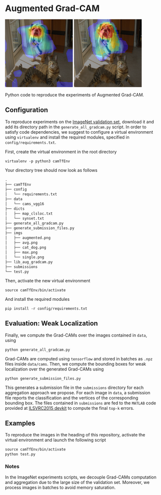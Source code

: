 # Augmented Grad-CAM
![Single Grad-CAM](imgs/single.png?raw=true "Single Grad-CAM")
![Augmented Grad-CAM](imgs/augmented.png?raw=true "Augmented Grad-CAM")

Python code to reproduce the experiments of Augmented Grad-CAM.

## Configuration
To reproduce experiments on the [ImageNet validation set](http://image-net.org/challenges/LSVRC/2015/index#resources), download it and add its directory path in the `generate_all_gradcam.py` script. In order to satisfy code dependencies, we suggest to configure a virtual environment using `virtualenv` and install the required modules, specified in `config/requirements.txt`.

First, create the virtual environment in the root directory
```
virtualenv -p python3 camTfEnv
```
Your directory tree should now look as follows

```
.
├── camTfEnv
├── config
│   └── requirements.txt
├── data
│   └── cams_vgg16
├── dicts
│   ├── map_clsloc.txt
│   └── synset.txt
├── generate_all_gradcam.py
├── generate_submission_files.py
├── imgs
│   ├── augmented.png
│   ├── avg.png
│   ├── cat_dog.png
│   ├── max.png
│   └── single.png
├── lib_aug_gradcam.py
├── submissions
└── test.py
```

Then, activate the new virtual environment
```
source camTfEnv/bin/activate
```

And install the required modules
```
pip install -r config/requirements.txt
```

## Evaluation: Weak Localization
Finally, we compute the Grad-CAMs over the images contained in `data`, using
```
python generate_all_gradcam.py
```

Grad-CAMs are computed using `tensorflow` and stored in batches as `.npz` files inside `data/cams`. 
Then, we compute the bounding boxes for weak localization over the generated Grad-CAMs using
```
python generate_submission_files.py
```

This generates a submission file in the `submissions` directory for each aggregation approach we propose. For each image in `data`, a submission file reports the classification and the vertices of the corresponding bounding box. The files contained in `submissions` are fed to the `MATLAB` code provided at [ILSVRC2015 devkit](http://image-net.org/challenges/LSVRC/2015/index#resources) to compute the final `top-k` errors.

## Examples
To reproduce the images in the heading of this repository, activate the virtual environment and launch the following script
```
source camTfEnv/bin/activate
python test.py
```

 ### Notes
 In the ImageNet experiments scripts, we decouple Grad-CAMs computation and aggregation due to the large size of the validation set. Moreover, we process images in batches to avoid memory saturation.
